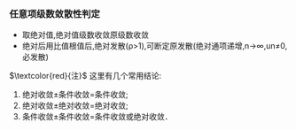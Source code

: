 ### 任意项级数敛散性判定
- 取绝对值,绝对值级数收敛原级数收敛
- 绝对后用比值根值后,绝对发散(ρ>1),可断定原发散(绝对通项递增,n→∞,un≠0,必发散)

$\textcolor{red}{注}$ 这里有几个常用结论:  
1. 绝对收敛$\pm$条件收敛=条件收敛;  
2. 绝对收敛$\pm$绝对收敛=绝对收敛;  
3. 条件收敛$\pm$条件收敛=条件收敛或绝对收敛． 
